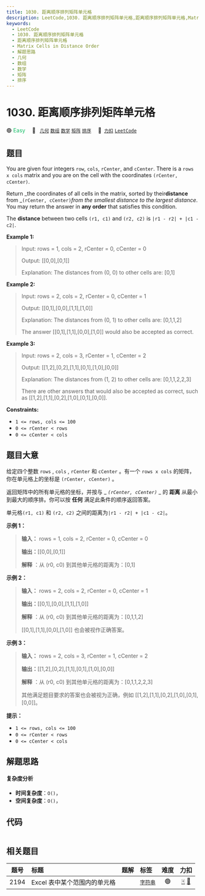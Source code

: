 ```yaml
---
title: 1030. 距离顺序排列矩阵单元格
description: LeetCode,1030. 距离顺序排列矩阵单元格,距离顺序排列矩阵单元格,Matrix Cells in Distance Order,解题思路,几何,数组,数学,矩阵,排序
keywords:
  - LeetCode
  - 1030. 距离顺序排列矩阵单元格
  - 距离顺序排列矩阵单元格
  - Matrix Cells in Distance Order
  - 解题思路
  - 几何
  - 数组
  - 数学
  - 矩阵
  - 排序
---
```


# 1030. 距离顺序排列矩阵单元格

🟢 <font color=#15bd66>Easy</font>&emsp; 🔖&ensp; [`几何`](/tag/geometry.md) [`数组`](/tag/array.md) [`数学`](/tag/math.md) [`矩阵`](/tag/matrix.md) [`排序`](/tag/sorting.md)&emsp; 🔗&ensp;[`力扣`](https://leetcode.cn/problems/matrix-cells-in-distance-order) [`LeetCode`](https://leetcode.com/problems/matrix-cells-in-distance-order)

## 题目

You are given four integers `row`, `cols`, `rCenter`, and `cCenter`. There is
a `rows x cols` matrix and you are on the cell with the coordinates `(rCenter,
cCenter)`.

Return _the coordinates of all cells in the matrix, sorted by
their**distance** from _`(rCenter, cCenter)`_from the smallest distance to the
largest distance_. You may return the answer in **any order** that satisfies
this condition.

The **distance** between two cells `(r1, c1)` and `(r2, c2)` is `|r1 - r2| +
|c1 - c2|`.



**Example 1:**

> Input: rows = 1, cols = 2, rCenter = 0, cCenter = 0
> 
> Output: [[0,0],[0,1]]
> 
> Explanation: The distances from (0, 0) to other cells are: [0,1]

**Example 2:**

> Input: rows = 2, cols = 2, rCenter = 0, cCenter = 1
> 
> Output: [[0,1],[0,0],[1,1],[1,0]]
> 
> Explanation: The distances from (0, 1) to other cells are: [0,1,1,2]
> 
> The answer [[0,1],[1,1],[0,0],[1,0]] would also be accepted as correct.

**Example 3:**

> Input: rows = 2, cols = 3, rCenter = 1, cCenter = 2
> 
> Output: [[1,2],[0,2],[1,1],[0,1],[1,0],[0,0]]
> 
> Explanation: The distances from (1, 2) to other cells are: [0,1,1,2,2,3]
> 
> There are other answers that would also be accepted as correct, such as [[1,2],[1,1],[0,2],[1,0],[0,1],[0,0]].

**Constraints:**

  * `1 <= rows, cols <= 100`
  * `0 <= rCenter < rows`
  * `0 <= cCenter < cols`


## 题目大意

给定四个整数 `rows` ,   `cols` ,  `rCenter` 和 `cCenter` 。有一个 `rows x cols`
的矩阵，你在单元格上的坐标是 `(rCenter, cCenter)` 。

返回矩阵中的所有单元格的坐标，并按与 _ _`(rCenter, cCenter)`_ _ 的 **距离** 从最小到最大的顺序排。你可以按 **任何**
满足此条件的顺序返回答案。

单元格`(r1, c1)` 和 `(r2, c2)` 之间的距离为`|r1 - r2| + |c1 - c2|`。



**示例 1：**

> 
> 
> 
> 
> 
> **输入：** rows = 1, cols = 2, rCenter = 0, cCenter = 0
> 
> **输出：**[[0,0],[0,1]]
> 
> **解释** ：从 (r0, c0) 到其他单元格的距离为：[0,1]
> 
> 

**示例 2：**

> 
> 
> 
> 
> 
> **输入：** rows = 2, cols = 2, rCenter = 0, cCenter = 1
> 
> **输出：**[[0,1],[0,0],[1,1],[1,0]]
> 
> **解释** ：从 (r0, c0) 到其他单元格的距离为：[0,1,1,2]
> 
> [[0,1],[1,1],[0,0],[1,0]] 也会被视作正确答案。
> 
> 

**示例 3：**

> 
> 
> 
> 
> 
> **输入：** rows = 2, cols = 3, rCenter = 1, cCenter = 2
> 
> **输出：**[[1,2],[0,2],[1,1],[0,1],[1,0],[0,0]]
> 
> **解释** ：从 (r0, c0) 到其他单元格的距离为：[0,1,1,2,2,3]
> 
> 其他满足题目要求的答案也会被视为正确，例如 [[1,2],[1,1],[0,2],[1,0],[0,1],[0,0]]。
> 
> 



**提示：**

  * `1 <= rows, cols <= 100`
  * `0 <= rCenter < rows`
  * `0 <= cCenter < cols`


## 解题思路

#### 复杂度分析

- **时间复杂度**：`O()`，
- **空间复杂度**：`O()`，

## 代码

```javascript

```

## 相关题目

<!-- prettier-ignore -->
| 题号 | 标题 | 题解 | 标签 | 难度 | 力扣 |
| :------: | :------ | :------: | :------ | :------: | :------: |
| 2194 | Excel 表中某个范围内的单元格 |  |  [`字符串`](/tag/string.md) | 🟢 | [🀄️](https://leetcode.cn/problems/cells-in-a-range-on-an-excel-sheet) [🔗](https://leetcode.com/problems/cells-in-a-range-on-an-excel-sheet) |